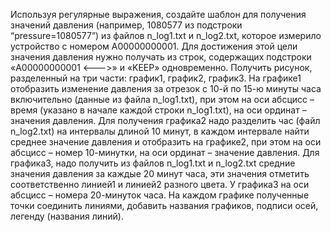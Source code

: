 Используя регулярные выражения, создайте шаблон для получения значений давления 
(например, 1080577 из подстроки “pressure=1080577”) из файлов n_log1.txt и n_log2.txt, 
которое измерило устройство с номером A00000000001. Для достижения этой цели значения 
давления нужно получать из строк, содержащих подстроки «A00000000001 <--->» и «KEEP» одновременно.
Получить рисунок, разделенный на три части: график1, график2, график3. На графике1 отобразить 
изменение давления за отрезок с 10-й по 15-ю минуты часа включительно 
(данные из файла n_log1.txt), при этом на оси абсцисс – время 
(указано в начале каждой строки n_log1.txt), на оси ординат – значения давления. Для получения 
графика2 надо разделить час (файл n_log2.txt) на интервалы длиной 10 минут, в каждом интервале 
найти среднее значение давления и отобразить на графике2, при этом на оси абсцисс – 
номер 10-минутки, на оси ординат – значение давления. Для графика3, надо получить 
из файлов n_log1.txt и n_log2.txt средние значения давления за каждые 20 минут часа, эти 
значения отметить соответственно линией1 и линией2 разного цвета. У графика3 на оси 
абсцисс – номера 20-минуток часа. На каждом графике полученные точки соединить линиями, 
добавить названия графиков, подписи осей, легенду (названия линий).